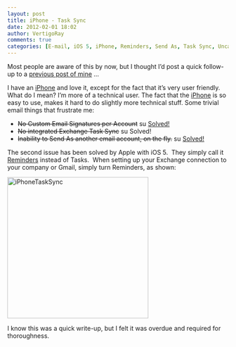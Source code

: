 ```yaml
---
layout: post
title: iPhone - Task Sync
date: 2012-02-01 18:02
author: VertigoRay
comments: true
categories: [E-mail, iOS 5, iPhone, Reminders, Send As, Task Sync, Uncategorized]
---
```

<p>Most people are aware of this by now, but I thought I&rsquo;d post a quick follow-up to a <a href="http://go.vertigion.com/iPhoneSendAs" title="iPhone Send As" target="_self">previous post of mine</a> &hellip;</p>
<p>I have an <a href="http://iphone.com/">iPhone</a> and love it, except for the fact that it&rsquo;s very user friendly. What do I mean? I&rsquo;m more of a technical user. The fact that the <a href="http://iphone.com/">iPhone</a> is so easy to use, makes it hard to do slightly more technical stuff. Some trivial email things that frustrate me:</p>
<ul><li><strike>No Custom Email Signatures per Account</strike> <img alt="success" height="14" src="http://i.imgur.com/kGWKL.png" width="16" /> <a href="http://go.vertigion.com/iPhoneSigs" title="iPhone Signatures per Account">Solved!</a></li>
<li><strike>No integrated Exchange Task Sync</strike> <span><img alt="success" height="14" src="http://i.imgur.com/kGWKL.png" width="16" /></span> Solved!</li>
<li><strike>Inability to Send As another email account, on the fly.</strike> <span><img alt="success" height="14" src="http://i.imgur.com/kGWKL.png" width="16" /></span> <a href="http://go.vertigion.com/iPhoneSendAs" title="iPhone Send As" target="_self">Solved!</a></li>
</ul><div><!-- more -->The second issue has been solved by Apple with iOS 5.  They simply call it <a href="http://www.apple.com/ios/features.html#reminders" title="Reminders" target="_blank">Reminders</a> instead of Tasks.  When setting up your Exchange connection to your company or Gmail, simply turn Reminders, as shown:</div>
<p><img alt="iPhoneTaskSync" src="http://i.imgur.com/baeEw.png" width="321" /></p>
<p>I know this was a quick write-up, but I felt it was overdue and required for thoroughness.</p>
